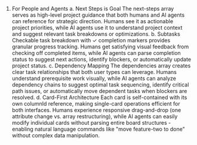 1. For People and Agents
a. Next Steps is Goal
The next-steps array serves as high-level project guidance that both humans and AI agents can reference for strategic direction. Humans see it as actionable project priorities, while AI agents use it to understand project context and suggest relevant task breakdowns or optimizations.
b. Subtasks
Checkable task breakdown with ✓ completion markers provides granular progress tracking. Humans get satisfying visual feedback from checking off completed items, while AI agents can parse completion status to suggest next actions, identify blockers, or automatically update project status.
c. Dependency Mapping
The dependencies array creates clear task relationships that both user types can leverage. Humans understand prerequisite work visually, while AI agents can analyze dependency chains to suggest optimal task sequencing, identify critical path issues, or automatically move dependent tasks when blockers are resolved.
d. Card-First Architecture
Each card is self-contained with its own columnId reference, making single-card operations efficient for both interfaces. Humans experience responsive drag-and-drop (one attribute change vs. array restructuring), while AI agents can easily modify individual cards without parsing entire board structures - enabling natural language commands like "move feature-two to done" without complex data manipulation.